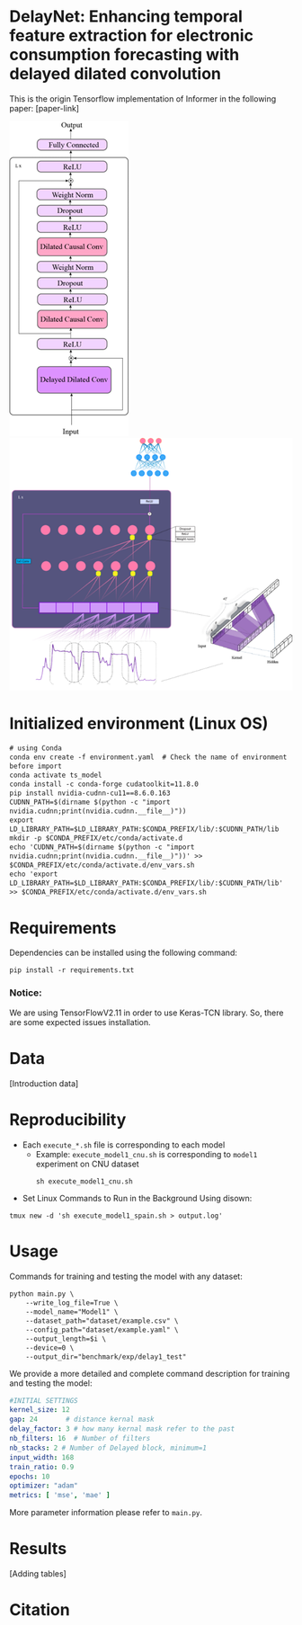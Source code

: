 # DelayNet: Enhancing temporal feature extraction for electronic consumption forecasting with delayed dilated convolution

This is the origin Tensorflow implementation of Informer in the following paper: [paper-link]

<p float="left">
  <img src="imgs/model1.png" />
  <img src="imgs/model2.png"  />
</p>

# Initialized environment (Linux OS)

```shell
# using Conda
conda env create -f environment.yaml  # Check the name of environment before import
conda activate ts_model
conda install -c conda-forge cudatoolkit=11.8.0
pip install nvidia-cudnn-cu11==8.6.0.163
CUDNN_PATH=$(dirname $(python -c "import nvidia.cudnn;print(nvidia.cudnn.__file__)"))
export LD_LIBRARY_PATH=$LD_LIBRARY_PATH:$CONDA_PREFIX/lib/:$CUDNN_PATH/lib
mkdir -p $CONDA_PREFIX/etc/conda/activate.d
echo 'CUDNN_PATH=$(dirname $(python -c "import nvidia.cudnn;print(nvidia.cudnn.__file__)"))' >> $CONDA_PREFIX/etc/conda/activate.d/env_vars.sh
echo 'export LD_LIBRARY_PATH=$LD_LIBRARY_PATH:$CONDA_PREFIX/lib/:$CUDNN_PATH/lib' >> $CONDA_PREFIX/etc/conda/activate.d/env_vars.sh

```

# Requirements

Dependencies can be installed using the following command:

```shell
pip install -r requirements.txt
`````

### Notice:

We are using TensorFlowV2.11 in order to use Keras-TCN library. So, there are some expected issues installation.

# Data

[Introduction data]

# Reproducibility

- Each `execute_*.sh` file is corresponding to each model
    - Example: `execute_model1_cnu.sh` is corresponding to `model1` experiment on CNU dataset
      ```shell
      sh execute_model1_cnu.sh 
      ```
- Set Linux Commands to Run in the Background Using disown:

```shell
tmux new -d 'sh execute_model1_spain.sh > output.log'
```

# Usage

Commands for training and testing the model with any dataset:

```shell
python main.py \
    --write_log_file=True \
    --model_name="Model1" \
    --dataset_path="dataset/example.csv" \
    --config_path="dataset/example.yaml" \
    --output_length=$i \
    --device=0 \
    --output_dir="benchmark/exp/delay1_test"
```

We provide a more detailed and complete command description for training and testing the model:

```yaml
#INITIAL SETTINGS
kernel_size: 12
gap: 24       # distance kernal mask
delay_factor: 3 # how many kernal mask refer to the past
nb_filters: 16  # Number of filters 
nb_stacks: 2 # Number of Delayed block, minimum=1
input_width: 168
train_ratio: 0.9
epochs: 10
optimizer: "adam"
metrics: [ 'mse', 'mae' ]
```

More parameter information please refer to `main.py`.

# Results

[Adding tables]

# Citation